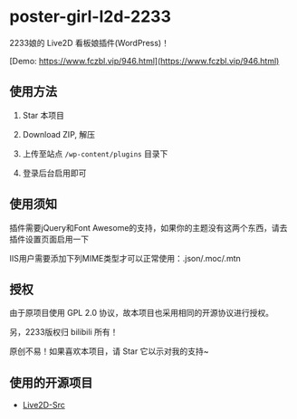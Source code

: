 # poster-girl-l2d-2233
2233娘的 Live2D 看板娘插件(WordPress)！

[Demo: https://www.fczbl.vip/946.html](https://www.fczbl.vip/946.html)

## 使用方法
1. Star 本项目

2. Download ZIP, 解压

3. 上传至站点 `/wp-content/plugins` 目录下

4. 登录后台启用即可

## 使用须知
插件需要jQuery和Font Awesome的支持，如果你的主题没有这两个东西，请去插件设置页面启用一下

IIS用户需要添加下列MIME类型才可以正常使用：.json/.moc/.mtn

## 授权
由于原项目使用 GPL 2.0 协议，故本项目也采用相同的开源协议进行授权。

另，2233版权归 bilibili 所有！

原创不易！如果喜欢本项目，请 Star 它以示对我的支持~

## 使用的开源项目
 - [Live2D-Src](https://github.com/journey-ad/live2d_src)